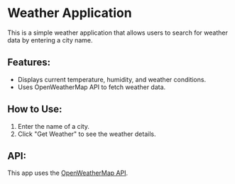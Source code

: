 # Weather Application

This is a simple weather application that allows users to search for weather data by entering a city name.

## Features:
- Displays current temperature, humidity, and weather conditions.
- Uses OpenWeatherMap API to fetch weather data.

## How to Use:
1. Enter the name of a city.
2. Click "Get Weather" to see the weather details.

## API:
This app uses the [OpenWeatherMap API](https://openweathermap.org/api).
